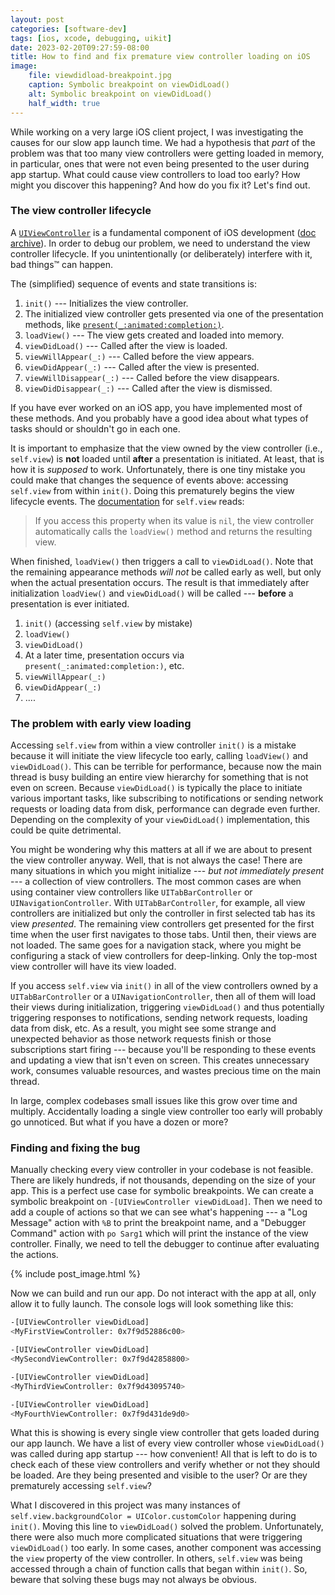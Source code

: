 ```yaml
---
layout: post
categories: [software-dev]
tags: [ios, xcode, debugging, uikit]
date: 2023-02-20T09:27:59-08:00
title: How to find and fix premature view controller loading on iOS
image:
    file: viewdidload-breakpoint.jpg
    caption: Symbolic breakpoint on viewDidLoad()
    alt: Symbolic breakpoint on viewDidLoad()
    half_width: true
---
```


While working on a very large iOS client project, I was investigating the causes for our slow app launch time. We had a hypothesis that _part_ of the problem was that too many view controllers were getting loaded in memory, in particular, ones that were not even being presented to the user during app startup. What could cause view controllers to load too early? How might you discover this happening? And how do you fix it? Let's find out.

<!--excerpt-->

### The view controller lifecycle

A [`UIViewController`](https://developer.apple.com/documentation/uikit/uiviewcontroller) is a fundamental component of iOS development ([doc archive](https://developer.apple.com/library/archive/featuredarticles/ViewControllerPGforiPhoneOS/index.html#//apple_ref/doc/uid/TP40007457-CH2-SW1)). In order to debug our problem, we need to understand the view controller lifecycle. If you unintentionally (or deliberately) interfere with it, bad things&trade; can happen.

The (simplified) sequence of events and state transitions is:

1. `init()` --- Initializes the view controller.
1. The initialized view controller gets presented via one of the presentation methods, like [`present(_:animated:completion:)`](https://developer.apple.com/documentation/uikit/uiviewcontroller/1621380-present).
1. `loadView()` --- The view gets created and loaded into memory.
1. `viewDidLoad()` --- Called after the view is loaded.
1. `viewWillAppear(_:)` --- Called before the view appears.
1. `viewDidAppear(_:)` --- Called after the view is presented.
1. `viewWillDisappear(_:)` --- Called before the view disappears.
1. `viewDidDisappear(_:)` --- Called after the view is dismissed.

If you have ever worked on an iOS app, you have implemented most of these methods. And you probably have a good idea about what types of tasks should or shouldn't go in each one.

It is important to emphasize that the view owned by the view controller (i.e., `self.view`) is **not** loaded until **after** a presentation is initiated. At least, that is how it is _supposed_ to work. Unfortunately, there is one tiny mistake you could make that changes the sequence of events above: accessing `self.view` from within `init()`. Doing this prematurely begins the view lifecycle events. The [documentation](https://developer.apple.com/documentation/uikit/uiviewcontroller/1621460-view) for `self.view` reads:

> If you access this property when its value is `nil`, the view controller automatically calls the `loadView()` method and returns the resulting view.

When finished, `loadView()` then triggers a call to `viewDidLoad()`. Note that the remaining appearance methods _will not_ be called early as well, but only when the actual presentation occurs. The result is that immediately after initialization `loadView()` and `viewDidLoad()` will be called --- **before** a presentation is ever initiated.

1. `init()` (accessing `self.view` by mistake)
1. `loadView()`
1. `viewDidLoad()`
1. At a later time, presentation occurs via `present(_:animated:completion:)`, etc.
1. `viewWillAppear(_:)`
1. `viewDidAppear(_:)`
1. ....

### The problem with early view loading

Accessing `self.view` from within a view controller `init()` is a mistake because it will initiate the view lifecycle too early, calling `loadView()` and `viewDidLoad()`. This can be terrible for performance, because now the main thread is busy building an entire view hierarchy for something that is not even on screen. Because `viewDidLoad()` is typically the place to initiate various important tasks, like subscribing to notifications or sending network requests or loading data from disk, performance can degrade even further. Depending on the complexity of your `viewDidLoad()` implementation, this could be quite detrimental.

You might be wondering why this matters at all if we are about to present the view controller anyway. Well, that is not always the case! There are many situations in which you might initialize --- _but not immediately present_ --- a collection of view controllers. The most common cases are when using container view controllers like `UITabBarController` or `UINavigationController`. With `UITabBarController`, for example, all view controllers are initialized but only the controller in first selected tab has its view _presented_. The remaining view controllers get presented for the first time when the user first navigates to those tabs. Until then, their views are not loaded. The same goes for a navigation stack, where you might be configuring a stack of view controllers for deep-linking. Only the top-most view controller will have its view loaded.

If you access `self.view` via `init()` in all of the view controllers owned by a `UITabBarController` or a `UINavigationController`, then all of them will load their views during initialization, triggering `viewDidLoad()` and thus potentially triggering responses to notifications, sending network requests, loading data from disk, etc. As a result, you might see some strange and unexpected behavior as those network requests finish or those subscriptions start firing --- because you'll be responding to these events and updating a view that isn't even on screen. This creates unnecessary work, consumes valuable resources, and wastes precious time on the main thread.

In large, complex codebases small issues like this grow over time and multiply. Accidentally loading a single view controller too early will probably go unnoticed. But what if you have a dozen or more?

### Finding and fixing the bug

Manually checking every view controller in your codebase is not feasible. There are likely hundreds, if not thousands, depending on the size of your app. This is a perfect use case for symbolic breakpoints. We can create a symbolic breakpoint on `-[UIViewController viewDidLoad]`. Then we need to add a couple of actions so that we can see what's happening --- a "Log Message" action with `%B` to print the breakpoint name, and a "Debugger Command" action with `po Sarg1` which will print the instance of the view controller. Finally, we need to tell the debugger to continue after evaluating the actions.

{% include post_image.html %}

Now we can build and run our app. Do not interact with the app at all, only allow it to fully launch. The console logs will look something like this:

```bash
-[UIViewController viewDidLoad]
<MyFirstViewController: 0x7f9d52886c00>

-[UIViewController viewDidLoad]
<MySecondViewController: 0x7f9d42858800>

-[UIViewController viewDidLoad]
<MyThirdViewController: 0x7f9d43095740>

-[UIViewController viewDidLoad]
<MyFourthViewController: 0x7f9d431de9d0>
```

What this is showing is every single view controller that gets loaded during our app launch. We have a list of every view controller whose `viewDidLoad()` was called during app startup --- how convenient! All that is left to do is to check each of these view controllers and verify whether or not they should be loaded. Are they being presented and visible to the user? Or are they prematurely accessing `self.view`?

What I discovered in this project was many instances of `self.view.backgroundColor = UIColor.customColor` happening during `init()`. Moving this line to `viewDidLoad()` solved the problem. Unfortunately, there were also much more complicated situations that were triggering `viewDidLoad()` too early. In some cases, another component was accessing the `view` property of the view controller. In others, `self.view` was being accessed through a chain of function calls that began within `init()`. So, beware that solving these bugs may not always be obvious.
